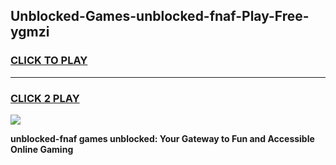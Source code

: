 
## Unblocked-Games-unblocked-fnaf-Play-Free-ygmzi
<h3>
<a href="https://premium76.site?title=unblocked-fnaf&ref=21A">CLICK TO PLAY</a></h3>
<hr>

<h3>
<a href="https://premium76.site?title=unblocked-fnaf&ref=21A">CLICK 2 PLAY</a>
  
</h3>

<a href="https://premium76.site?title=unblocked-fnaf&ref=21A"><img src="https://clearcache.store/games.png"></a>


**unblocked-fnaf games unblocked: Your Gateway to Fun and Accessible Online Gaming**
